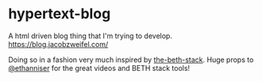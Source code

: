 # hypertext-blog

A html driven blog thing that I'm trying to develop. https://blog.jacobzweifel.com/

Doing so in a fashion very much inspired by [the-beth-stack](https://github.com/ethanniser/the-beth-stack). Huge props to [@ethanniser](https://github.com/ethanniser) for the great videos and BETH stack tools!
